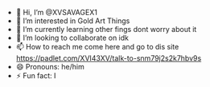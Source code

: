 - 👋 Hi, I’m @XVSAVAGEX1
- 👀 I’m interested in Gold Art Things
- 🌱 I’m currently learning other fings dont worry about it
- 💞️ I’m looking to collaborate on idk
- 📫 How to reach me come here and go to dis site https://padlet.com/XVI43XV/talk-to-snm79j2s2k7hbv9s
- 😄 Pronouns: he/him
- ⚡ Fun fact: I 

<!---
XVSAVAGEX1/XVSAVAGEX1 is a ✨ special ✨ repository because its `README.md` (this file) appears on your GitHub profile.
You can click the Preview link to take a look at your changes.
--->
